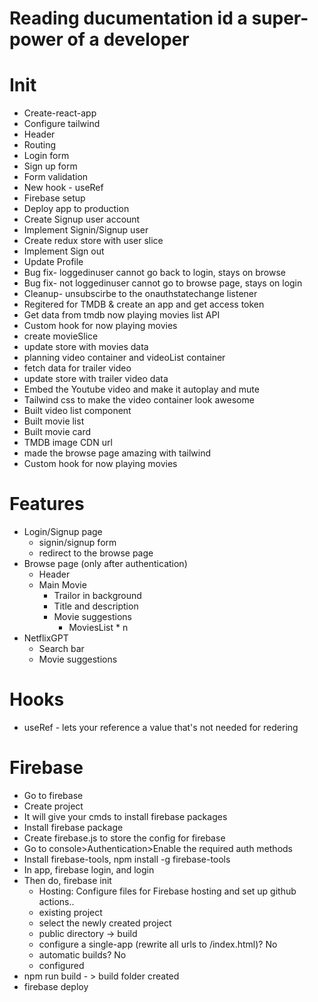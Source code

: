 # Reading ducumentation id a super-power of a developer

# Init
- Create-react-app
- Configure tailwind
- Header
- Routing
- Login form
- Sign up form
- Form validation
- New hook - useRef
- Firebase setup
- Deploy app to production
- Create Signup user account
- Implement Signin/Signup user
- Create redux store with user slice
- Implement Sign out
- Update Profile
- Bug fix- loggedinuser cannot go back to login, stays on browse
- Bug fix- not loggedinuser cannot go to browse page, stays on login
- Cleanup- unsubscirbe to the onauthstatechange listener
- Regitered for TMDB & create an app and get access token
- Get data from tmdb  now playing movies list API
- Custom hook for now playing movies
- create movieSlice
- update store with movies data
- planning video container and videoList container
- fetch data for trailer video
- update store with trailer video data
- Embed the Youtube video and make it autoplay and mute
- Tailwind css to make the video container look awesome
- Built video list component
- Built movie list
- Built movie card
- TMDB image CDN url
- made the browse page amazing with tailwind
- Custom hook for now playing movies

# Features
- Login/Signup page
    - signin/signup form
    - redirect to the browse page
- Browse page (only after authentication)
    - Header
    - Main Movie
        - Trailor in background
        - Title and description
        - Movie suggestions
            - MoviesList * n
- NetflixGPT
    - Search bar
    - Movie suggestions


# Hooks
- useRef - lets your reference a value  that's not needed for redering

# Firebase
- Go to firebase
- Create project
- It will give your cmds to install firebase packages
- Install firebase package
- Create firebase.js to store the config for firebase
- Go to console>Authentication>Enable the required auth methods
- Install firebase-tools, npm install -g firebase-tools
- In app, firebase login, and login
- Then do, firebase init
    - Hosting: Configure files for Firebase  hosting and set up github actions..
    - existing project
    - select the newly created project
    - public directory -> build
    - configure a single-app (rewrite all urls to /index.html)? No
    - automatic builds? No
    - configured
- npm run build - > build folder created
- firebase deploy